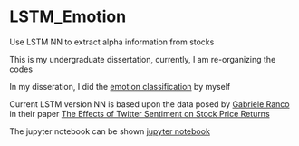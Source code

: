 # LSTM_Emotion
Use LSTM NN to extract alpha information from stocks

This is my undergraduate dissertation, currently, I am re-organizing the codes

In my disseration, I did the [emotion classification](https://github.com/LeonCaesa/Bays_Learning_Emotion/blob/master/Baysien_Learning.py) by myself



Current LSTM version NN is based upon the data posed by [Gabriele Ranco](http://kt.ijs.si/data/Twitter_sentiment_DJIA30/) in their paper [The Effects of Twitter Sentiment on Stock Price Returns](https://arxiv.org/pdf/1506.02431.pdf)



The jupyter notebook can be shown [jupyter notebook](https://github.com/LeonCaesa/LSTM_Emotion/blob/master/LSTM_Alpha.ipynb)
